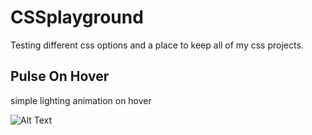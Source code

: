 # CSSplayground
Testing different css options and a place to keep all of my css projects.

## Pulse On Hover
simple lighting animation on hover

![Alt Text](./pulseonhover.gif)